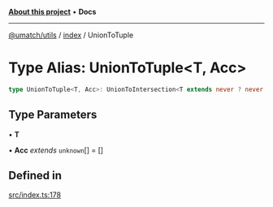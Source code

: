 [**About this project**](../../README.md) • **Docs**

***

[@umatch/utils](../../api.md) / [index](../README.md) / UnionToTuple

# Type Alias: UnionToTuple\<T, Acc\>

```ts
type UnionToTuple<T, Acc>: UnionToIntersection<T extends never ? never : (arg) => T> extends (_) => infer W ? UnionToTuple<Exclude<T, W>, [W, ...Acc]> : Acc;
```

## Type Parameters

• **T**

• **Acc** *extends* `unknown`[] = []

## Defined in

[src/index.ts:178](https://github.com/umatch-oficial/utils/blob/main/src/index.ts#L178)
